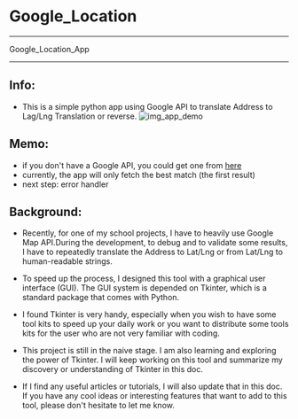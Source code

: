 # Google_Location
<hr>
 Google_Location_App
<hr>


## Info:
- This is a simple python app using Google API to translate Address to Lag/Lng Translation or reverse.
![img_app_demo](https://octodex.github.com/images/yaktocat.png)

## Memo:
- if you don't have a Google API, you could get one from [here](https://developers.google.com/maps/documentation/geocoding/get-api-key)
- currently, the app will only fetch the best match (the first result)
- next step: error handler

## Background: 
- Recently, for one of my school projects, I have to heavily use Google Map API.During the development, to debug and to validate some results, I have to repeatedly translate the Address to Lat/Lng or from Lat/Lng to human-readable strings.

- To speed up the process, I designed this tool with a graphical user interface (GUI). The GUI system is depended on Tkinter, which is a standard package that comes with Python.

- I found Tkinter is very handy, especially when you wish to have some tool kits to speed up your daily work or you want to distribute some tools kits for the user who are not very familiar with coding.

- This project is still in the naive stage. I am also learning and exploring the power of Tkinter. I will keep working on this tool and summarize my discovery or understanding of Tkinter in this doc.
- If I find any useful articles or tutorials, I will also update that in this doc. If you have any cool ideas or interesting features that want to add to this tool, please don't hesitate to let me know.
